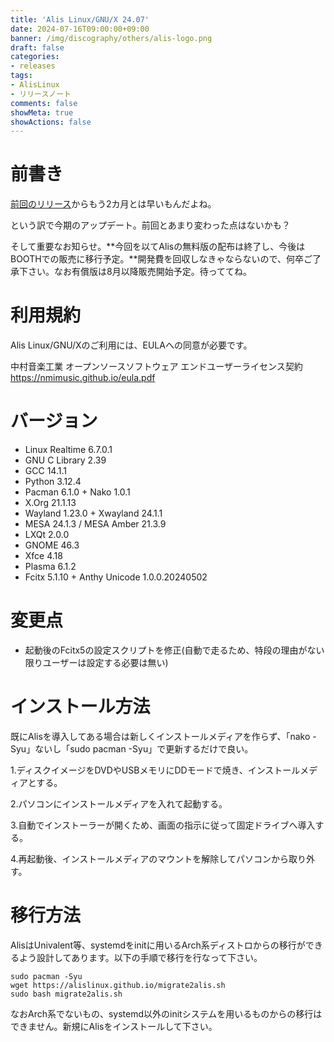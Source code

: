 ```yaml
---
title: 'Alis Linux/GNU/X 24.07'
date: 2024-07-16T09:00:00+09:00
banner: /img/discography/others/alis-logo.png
draft: false
categories:
- releases
tags:
- AlisLinux
- リリースノート
comments: false
showMeta: true
showActions: false
---
```


# 前書き
[前回のリリース](/alislgx/alis-2405)からもう2カ月とは早いもんだよね。

という訳で今期のアップデート。前回とあまり変わった点はないかも？

そして重要なお知らせ。**今回を以てAlisの無料版の配布は終了し、今後はBOOTHでの販売に移行予定。**開発費を回収しなきゃならないので、何卒ご了承下さい。なお有償版は8月以降販売開始予定。待っててね。

# 利用規約
Alis Linux/GNU/Xのご利用には、EULAへの同意が必要です。

中村音楽工業 オープンソースソフトウェア エンドユーザーライセンス契約 https://nmimusic.github.io/eula.pdf

# バージョン
- Linux Realtime 6.7.0.1
- GNU C Library 2.39
- GCC 14.1.1
- Python 3.12.4
- Pacman 6.1.0 + Nako 1.0.1
- X.Org 21.1.13
- Wayland 1.23.0 + Xwayland 24.1.1
- MESA 24.1.3 / MESA Amber 21.3.9
- LXQt 2.0.0
- GNOME 46.3
- Xfce 4.18
- Plasma 6.1.2
- Fcitx 5.1.10 + Anthy Unicode 1.0.0.20240502

# 変更点
- 起動後のFcitx5の設定スクリプトを修正(自動で走るため、特段の理由がない限りユーザーは設定する必要は無い)

# インストール方法
既にAlisを導入してある場合は新しくインストールメディアを作らず、「nako -Syu」ないし「sudo pacman -Syu」で更新するだけで良い。

1.ディスクイメージをDVDやUSBメモリにDDモードで焼き、インストールメディアとする。

2.パソコンにインストールメディアを入れて起動する。

3.自動でインストーラーが開くため、画面の指示に従って固定ドライブへ導入する。

4.再起動後、インストールメディアのマウントを解除してパソコンから取り外す。

# 移行方法
AlisはUnivalent等、systemdをinitに用いるArch系ディストロからの移行ができるよう設計してあります。以下の手順で移行を行なって下さい。

```
sudo pacman -Syu
wget https://alislinux.github.io/migrate2alis.sh
sudo bash migrate2alis.sh
```

なおArch系でないもの、systemd以外のinitシステムを用いるものからの移行はできません。新規にAlisをインストールして下さい。

